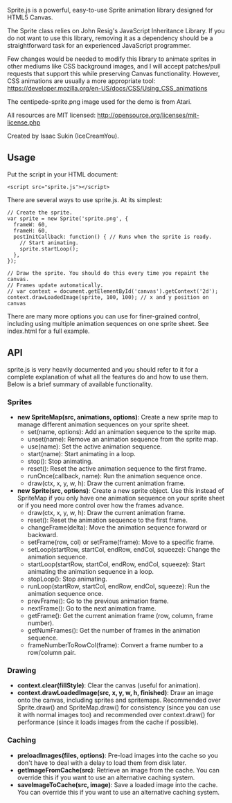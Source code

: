Sprite.js is a powerful, easy-to-use Sprite animation library designed for
HTML5 Canvas.

The Sprite class relies on John Resig's JavaScript Inheritance Library. If
you do not want to use this library, removing it as a dependency should be a
straightforward task for an experienced JavaScript programmer.

Few changes would be needed to modify this library to animate sprites in
other mediums like CSS background images, and I will accept patches/pull
requests that support this while preserving Canvas functionality. However,
CSS animations are usually a more appropriate tool:
https://developer.mozilla.org/en-US/docs/CSS/Using_CSS_animations

The centipede-sprite.png image used for the demo is from Atari.

All resources are MIT licensed: http://opensource.org/licenses/mit-license.php

Created by Isaac Sukin (IceCreamYou).


Usage
------

Put the script in your HTML document:

    <script src="sprite.js"></script>

There are several ways to use sprite.js. At its simplest:

    // Create the sprite.
    var sprite = new Sprite('sprite.png', {
      frameW: 60,
      frameH: 60,
      postInitCallback: function() { // Runs when the sprite is ready.
        // Start animating.
        sprite.startLoop();
      },
    });
    
    // Draw the sprite. You should do this every time you repaint the canvas.
    // Frames update automatically.
    // var context = document.getElementById('canvas').getContext('2d');
    context.drawLoadedImage(sprite, 100, 100); // x and y position on canvas

There are many more options you can use for finer-grained control, including
using multiple animation sequences on one sprite sheet. See index.html for a
full example.


API
---

sprite.js is very heavily documented and you should refer to it for a complete
explanation of what all the features do and how to use them. Below is a brief
summary of available functionality.

### Sprites

- **new SpriteMap(src, animations, options)**: Create a new sprite map to
  manage different animation sequences on your sprite sheet.
    - set(name, options): Add an animation sequence to the sprite map.
    - unset(name): Remove an animation sequence from the sprite map.
    - use(name): Set the active animation sequence.
    - start(name): Start animating in a loop.
    - stop(): Stop animating.
    - reset(): Reset the active animation sequence to the first frame.
    - runOnce(callback, name): Run the animation sequence once.
    - draw(ctx, x, y, w, h): Draw the current animation frame.
- **new Sprite(src, options)**: Create a new sprite object. Use this instead of
  SpriteMap if you only have one animation sequence on your sprite sheet or if
  you need more control over how the frames advance.
    - draw(ctx, x, y, w, h): Draw the current animation frame.
    - reset(): Reset the animation sequence to the first frame.
    - changeFrame(delta): Move the animation sequence forward or backward.
    - setFrame(row, col) or setFrame(frame): Move to a specific frame.
    - setLoop(startRow, startCol, endRow, endCol, squeeze): Change the
      animation sequence.
    - startLoop(startRow, startCol, endRow, endCol, squeeze): Start animating
      the animation sequence in a loop.
    - stopLoop(): Stop animating.
    - runLoop(startRow, startCol, endRow, endCol, squeeze): Run the animation
      sequence once.
    - prevFrame(): Go to the previous animation frame.
    - nextFrame(): Go to the next animation frame.
    - getFrame(): Get the current animation frame (row, column, frame number).
    - getNumFrames(): Get the number of frames in the animation sequence.
    - frameNumberToRowCol(frame): Convert a frame number to a row/column pair.

### Drawing

- **context.clear(fillStyle)**: Clear the canvas (useful for animation).
- **context.drawLoadedImage(src, x, y, w, h, finished)**: Draw an image onto
  the canvas, including sprites and spritemaps. Recommended over Sprite.draw()
  and SpriteMap.draw() for consistency (since you can use it with normal images
  too) and recommended over context.draw() for performance (since it loads
  images from the cache if possible).

### Caching

- **preloadImages(files, options)**: Pre-load images into the cache so you
  don't have to deal with a delay to load them from disk later.
- **getImageFromCache(src)**: Retrieve an image from the cache. You can
  override this if you want to use an alternative caching system.
- **saveImageToCache(src, image)**: Save a loaded image into the cache. You can
  override this if you want to use an alternative caching system.

